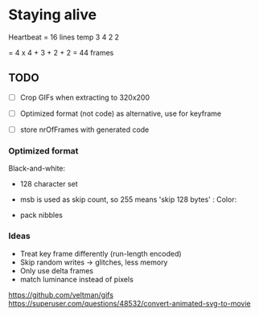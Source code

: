 # Staying alive


Heartbeat = 16 lines temp 3 4 2 2

= 4 x 4 + 3 + 2 + 2 = 44 frames


## TODO

- [ ] Crop GIFs when extracting to 320x200
- [ ] Optimized format (not code) as alternative, use for keyframe
- [ ] store nrOfFrames with generated code


### Optimized format

Black-and-white: 

- 128 character set
- msb is used as skip count, so 255 means 'skip 128 bytes'
    :
Color:

- pack nibbles


### Ideas

- Treat key frame differently (run-length encoded)
- Skip random writes -> glitches, less memory
- Only use delta frames
- match luminance instead of pixels


https://github.com/veltman/gifs
https://superuser.com/questions/48532/convert-animated-svg-to-movie
